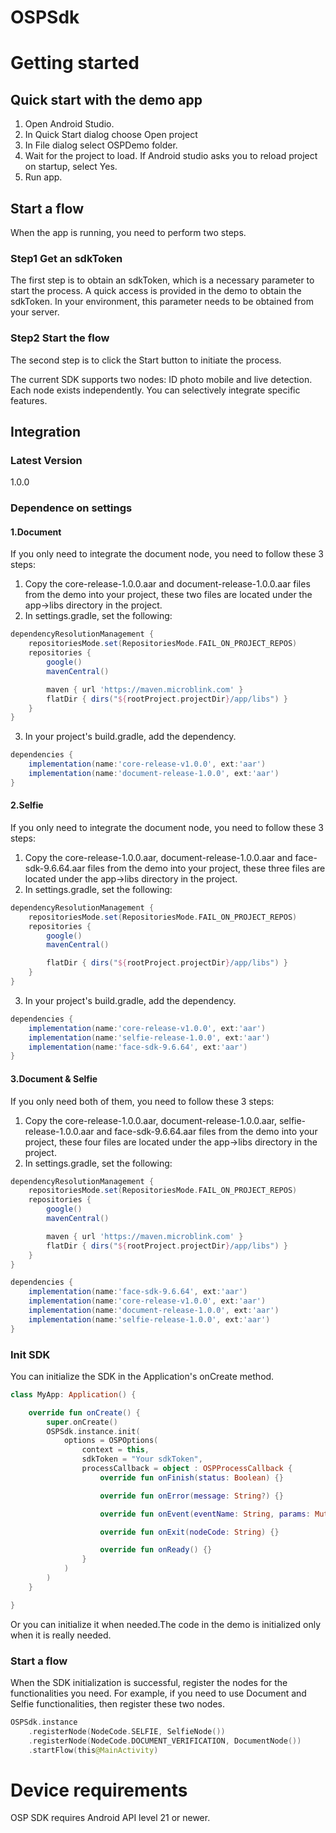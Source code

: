 # OSPSdk

# Getting started

## Quick start with the demo app

1. Open Android Studio.
2. In Quick Start dialog choose Open project
3. In File dialog select OSPDemo folder.
4. Wait for the project to load. If Android studio asks you to reload project on startup, select Yes.
5. Run app.

## Start a flow
When the app is running, you need to perform two steps. 
### Step1 Get an sdkToken
The first step is to obtain an sdkToken, which is a necessary parameter to start the process. A quick access is provided in the demo to obtain the sdkToken. In your environment, this parameter needs to be obtained from your server. 
### Step2 Start the flow
The second step is to click the Start button to initiate the process.

The current SDK supports two nodes: ID photo mobile and live detection. Each node exists independently. You can selectively integrate specific features.  

## Integration

### Latest Version
1.0.0

### Dependence on settings

#### 1.Document

If you only need to integrate the document node, you need to follow these 3 steps:   
1. Copy the core-release-1.0.0.aar and document-release-1.0.0.aar files from the demo into your project, these two files are located under the app->libs directory in the project.   
2. In settings.gradle, set the following:
```groovy
dependencyResolutionManagement {
    repositoriesMode.set(RepositoriesMode.FAIL_ON_PROJECT_REPOS)
    repositories {
        google()
        mavenCentral()

        maven { url 'https://maven.microblink.com' }
        flatDir { dirs("${rootProject.projectDir}/app/libs") }
    }
}
```
3. In your project's build.gradle, add the dependency.  

```groovy
dependencies {
    implementation(name:'core-release-v1.0.0', ext:'aar')
    implementation(name:'document-release-1.0.0', ext:'aar')
}
```

#### 2.Selfie

If you only need to integrate the document node, you need to follow these 3 steps:
1. Copy the core-release-1.0.0.aar, document-release-1.0.0.aar and face-sdk-9.6.64.aar files from the demo into your project, these three files are located under the app->libs directory in the project.
2. In settings.gradle, set the following:
```groovy
dependencyResolutionManagement {
    repositoriesMode.set(RepositoriesMode.FAIL_ON_PROJECT_REPOS)
    repositories {
        google()
        mavenCentral()

        flatDir { dirs("${rootProject.projectDir}/app/libs") }
    }
}

```

3. In your project's build.gradle, add the dependency.
```groovy
dependencies {
    implementation(name:'core-release-v1.0.0', ext:'aar')
    implementation(name:'selfie-release-1.0.0', ext:'aar')
    implementation(name:'face-sdk-9.6.64', ext:'aar')
}
```

#### 3.Document & Selfie

If you only need both of them, you need to follow these 3 steps:
1. Copy the core-release-1.0.0.aar, document-release-1.0.0.aar, selfie-release-1.0.0.aar and face-sdk-9.6.64.aar files from the demo into your project, these four files are located under the app->libs directory in the project.
2. In settings.gradle, set the following:

```groovy
dependencyResolutionManagement {
    repositoriesMode.set(RepositoriesMode.FAIL_ON_PROJECT_REPOS)
    repositories {
        google()
        mavenCentral()

        maven { url 'https://maven.microblink.com' }
        flatDir { dirs("${rootProject.projectDir}/app/libs") }
    }
}
```

```groovy
dependencies {
    implementation(name:'face-sdk-9.6.64', ext:'aar')
    implementation(name:'core-release-v1.0.0', ext:'aar')
    implementation(name:'document-release-1.0.0', ext:'aar')
    implementation(name:'selfie-release-1.0.0', ext:'aar')
}
```

### Init SDK
You can initialize the SDK in the Application's onCreate method.
```kotlin
class MyApp: Application() {

    override fun onCreate() {
        super.onCreate()
        OSPSdk.instance.init(
            options = OSPOptions(
                context = this,
                sdkToken = "Your sdkToken",
                processCallback = object : OSPProcessCallback {
                    override fun onFinish(status: Boolean) {}

                    override fun onError(message: String?) {}

                    override fun onEvent(eventName: String, params: MutableMap<String, String>?) {}

                    override fun onExit(nodeCode: String) {}

                    override fun onReady() {}
                }
            )
        )
    }

}
```
Or you can initialize it when needed.The code in the demo is initialized only when it is really needed.


### Start a flow

When the SDK initialization is successful, register the nodes for the functionalities you need. For example, if you need to use Document and Selfie functionalities, then register these two nodes.

```kotlin
OSPSdk.instance
    .registerNode(NodeCode.SELFIE, SelfieNode())
    .registerNode(NodeCode.DOCUMENT_VERIFICATION, DocumentNode())
    .startFlow(this@MainActivity)
```

# Device requirements
OSP SDK requires Android API level 21 or newer.